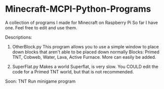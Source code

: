# Minecraft-MCPI-Python-Programs
A collection of programs I made for Minecraft on Raspberry Pi
So far I have one.
Feel free to edit and use them.

Descriptions:
1. OtherBlock.py
   This program allows you to use a simple window to place down blocks that aren't able to be placed down normally
   Blocks: Primed TNT, Cobweb, Water, Lava, Active Furnace. More can easily be added.
   
2. SuperFlat.py
   Makes a world Superflat, is very slow. You COULD edit the code for a Primed TNT world, but that is not recommended.
   
Soon:
   TNT Run minigame program
